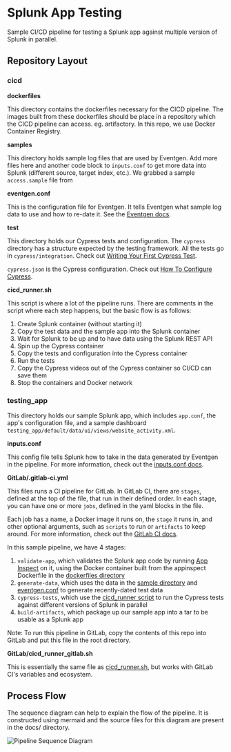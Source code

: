 # Splunk App Testing

Sample CI/CD pipeline for testing a Splunk app against multiple version of Splunk in parallel.

## Repository Layout

### cicd

**dockerfiles**

This directory contains the dockerfiles necessary for the CICD pipeline. The images built from these dockerfiles should be place in a repository which the CICD pipeline can access. eg. artifactory. In this repo, we use Docker Container Registry.

**samples**

This directory holds sample log files that are used by Eventgen. Add more files here and another code block to `inputs.conf` to get more data into Splunk (different source, target index, etc.). We grabbed a sample `access.sample` file from

**eventgen.conf**

This is the configuration file for Eventgen. It tells Eventgen what sample log data to use and how to re-date it. See the [Eventgen docs](http://splunk.github.io/eventgen/).

**test**

This directory holds our Cypress tests and configuration. The `cypress` directory has a structure expected by the testing framework. All the tests go in `cypress/integration`. Check out [Writing Your First Cypress Test](https://docs.cypress.io/guides/getting-started/writing-your-first-test.html#Add-a-test-file).

`cypress.json` is the Cypress configuration. Check out [How To Configure Cypress](https://docs.cypress.io/guides/getting-started/testing-your-app.html#Step-3-Configure-Cypress).

**cicd_runner.sh**

This script is where a lot of the pipeline runs. There are comments in the script where each step happens, but the basic flow is as follows:

1. Create Splunk container (without starting it)
1. Copy the test data and the sample app into the Splunk container
1. Wait for Splunk to be up and to have data using the Splunk REST API
1. Spin up the Cypress container
1. Copy the tests and configuration into the Cypress container
1. Run the tests
1. Copy the Cypress videos out of the Cypress container so CI/CD can save them
1. Stop the containers and Docker network

### testing_app

This directory holds our sample Splunk app, which includes `app.conf`, the app's configuration file, and a sample dashboard `testing_app/default/data/ui/views/website_activity.xml`.

**inputs.conf**

This config file tells Splunk how to take in the data generated by Eventgen in the pipeline. For more information, check out the [inputs.conf docs](https://docs.splunk.com/Documentation/Splunk/8.0.5/Admin/Inputsconf).

**GitLab/.gitlab-ci.yml**

This files runs a CI pipeline for GitLab. In GitLab CI, there are `stages`, defined at the top of the file, that run in their defined order. In each stage, you can have one or more `jobs`, defined in the yaml blocks in the file.

Each job has a name, a Docker image it runs on, the `stage` it runs in, and other optional arguments, such as `scripts` to run or `artifacts` to keep around. For more information, check out the [GitLab CI docs](https://docs.gitlab.com/ee/ci/).

In this sample pipeline, we have 4 stages:

1. `validate-app`, which validates the Splunk app code by running [App Inspect](https://dev.splunk.com/enterprise/docs/developapps/testvalidate/appinspect/) on it, using the Docker container built from the appinspect Dockerfile in the [dockerfiles directory](#dockerfiles)
1. `generate-data`, which uses the data in the [sample directory](#samples) and [eventgen.conf](#eventgen.conf) to generate recently-dated test data
1. `cypress-tests`, which use the [cicd_runner script](#cicd_runner.sh) to run the Cypress tests against different versions of Splunk in parallel
1. `build-artifacts`, which package up our sample app into a tar to be usable as a Splunk app

Note: To run this pipeline in GitLab, copy the contents of this repo into GitLab and put this file in the root directory.

**GitLab/cicd_runner_gitlab.sh**

This is essentially the same file as [cicd_runner.sh](#cicd_runner.sh), but works with GitLab CI's variables and ecosystem.

## Process Flow
The sequence diagram can help to explain the flow of the pipeline. It is constructed using mermaid and the source files for this diagram are present in the docs/ directory.

![Pipeline Sequence Diagram](/docks/images/flow-seq.png)
